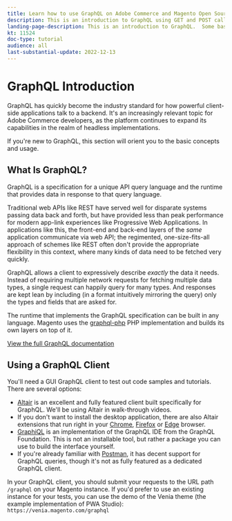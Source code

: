 ```yaml
---
title: Learn how to use GraphQL on Adobe Commerce and Magento Open Source
description: This is an introduction to GraphQL using GET and POST calls for Adobe Commerce and Magento Open source
landing-page-description: This is an introduction to GraphQL.  Some basics are covered and describing some tools available to making your GraphQL requests.
kt: 11524
doc-type: tutorial
audience: all
last-substantial-update: 2022-12-13
---
```

# GraphQL Introduction

GraphQL has quickly become the industry standard for how powerful client-side applications talk to a backend. It's an
increasingly relevant topic for Adobe Commerce developers, as the platform continues to expand its capabilities in the
realm of headless implementations.

If you're new to GraphQL, this section will orient you to the basic concepts and usage.

## What Is GraphQL?

GraphQL is a specification for a unique API query language and the runtime that provides data in response to that query
language.

Traditional web APIs like REST have served well for disparate systems passing data back and forth, but have provided less
than peak performance for modern app-link experiences like Progressive Web Applications. In applications like this, the
front-end and back-end layers of the _same_ application communicate via web API; the regimented, one-size-fits-all approach
of schemes like REST often don't provide the appropriate flexibility in this context, where many kinds of data need to be 
fetched very quickly.

GraphQL allows a client to expressively describe _exactly_ the data it needs.
Instead of requiring multiple network requests for fetching multiple data types, a single request can happily query for many
types. And responses are kept lean by including (in a format intuitively mirroring the query) only the types and fields
that are asked for.

The runtime that implements the GraphQL specification can be built in any language. Magento uses the
[graphql-php](https://webonyx.github.io/graphql-php/) PHP implementation and builds its own layers on top of it.

[View the full GraphQL documentation](https://graphql.org/learn)

## Using a GraphQL Client

You'll need a GUI GraphQL client to test out code samples and tutorials. There are several options:

* [Altair](https://altairgraphql.dev/) is an excellent and fully featured client built specifically for GraphQL. We'll be
  using Altair in walk-through videos.
* If you don't want to install the desktop application, there are also Altair extensions that run right in your
  [Chrome](https://chrome.google.com/webstore/detail/altair-graphql-client/flnheeellpciglgpaodhkhmapeljopja),
  [Firefox](https://addons.mozilla.org/en-US/firefox/addon/altair-graphql-client/)
  or [Edge](https://microsoftedge.microsoft.com/addons/detail/altair-graphql-client/kpggioiimijgcalmnfnalgglgooonopa) browser.
* [GraphiQL](https://github.com/graphql/graphiql/tree/main/packages/graphiql) is an implementation of the GraphQL IDE from
  the GraphQL Foundation. This is not an installable tool, but rather a package you can use to build the interface yourself.
* If you're already familiar with [Postman](https://www.postman.com/), it has decent support for GraphQL queries, though
  it's not as fully featured as a dedicated GraphQL client.

In your GraphQL client, you should submit your requests to the URL path `/graphql` on your Magento instance. If you'd prefer
to use an existing instance for your tests, you can use the demo of the Venia theme (the example implementation of PWA
Studio): `https://venia.magento.com/graphql`

